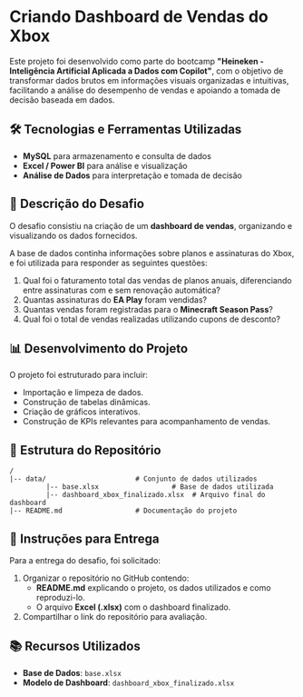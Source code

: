 # Criando Dashboard de Vendas do Xbox

Este projeto foi desenvolvido como parte do bootcamp **"Heineken - Inteligência Artificial Aplicada a Dados com Copilot"**, com o objetivo de transformar dados brutos em informações visuais organizadas e intuitivas, facilitando a análise do desempenho de vendas e apoiando a tomada de decisão baseada em dados.


## 🛠 Tecnologias e Ferramentas Utilizadas

- **MySQL** para armazenamento e consulta de dados
- **Excel / Power BI** para análise e visualização
- **Análise de Dados** para interpretação e tomada de decisão

## 📌 Descrição do Desafio

O desafio consistiu na criação de um **dashboard de vendas**, organizando e visualizando os dados fornecidos.

A base de dados continha informações sobre planos e assinaturas do Xbox, e foi utilizada para responder as seguintes questões:

1. Qual foi o faturamento total das vendas de planos anuais, diferenciando entre assinaturas com e sem renovação automática?
2. Quantas assinaturas do **EA Play** foram vendidas?
3. Quantas vendas foram registradas para o **Minecraft Season Pass**?
4. Qual foi o total de vendas realizadas utilizando cupons de desconto?

## 📊 Desenvolvimento do Projeto

O projeto foi estruturado para incluir:
- Importação e limpeza de dados.
- Construção de tabelas dinâmicas.
- Criação de gráficos interativos.
- Construção de KPIs relevantes para acompanhamento de vendas.

## 📂 Estrutura do Repositório

```
/
|-- data/                      # Conjunto de dados utilizados
         |-- base.xlsx                  # Base de dados utilizada
         |-- dashboard_xbox_finalizado.xlsx  # Arquivo final do dashboard
|-- README.md                  # Documentação do projeto
```

## 📌 Instruções para Entrega

Para a entrega do desafio, foi solicitado:
1. Organizar o repositório no GitHub contendo:
   - **README.md** explicando o projeto, os dados utilizados e como reproduzi-lo.
   - O arquivo **Excel (.xlsx)** com o dashboard finalizado.
2. Compartilhar o link do repositório para avaliação.

## 📚 Recursos Utilizados

- **Base de Dados**: `base.xlsx`
- **Modelo de Dashboard**: `dashboard_xbox_finalizado.xlsx`

